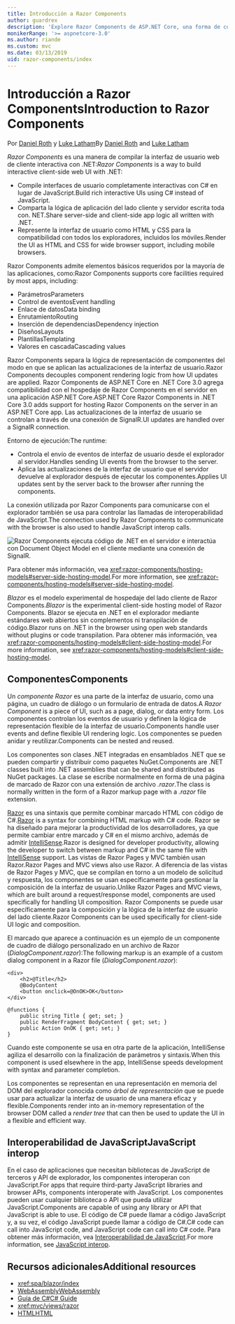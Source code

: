 ```yaml
---
title: Introducción a Razor Components
author: guardrex
description: 'Explore Razor Components de ASP.NET Core, una forma de compilar la interfaz de usuario web de cliente interactiva con .NET en una aplicación ASP.NET Core.'
monikerRange: '>= aspnetcore-3.0'
ms.author: riande
ms.custom: mvc
ms.date: 03/13/2019
uid: razor-components/index
---
```

# <a name="introduction-to-razor-components"></a><span data-ttu-id="68212-103">Introducción a Razor Components</span><span class="sxs-lookup"><span data-stu-id="68212-103">Introduction to Razor Components</span></span>

<span data-ttu-id="68212-104">Por [Daniel Roth](https://github.com/danroth27) y [Luke Latham](https://github.com/guardrex)</span><span class="sxs-lookup"><span data-stu-id="68212-104">By [Daniel Roth](https://github.com/danroth27) and [Luke Latham](https://github.com/guardrex)</span></span>

<span data-ttu-id="68212-105">*Razor Components* es una manera de compilar la interfaz de usuario web de cliente interactiva con .NET:</span><span class="sxs-lookup"><span data-stu-id="68212-105">*Razor Components* is a way to build interactive client-side web UI with .NET:</span></span>

* <span data-ttu-id="68212-106">Compile interfaces de usuario completamente interactivas con C# en lugar de JavaScript.</span><span class="sxs-lookup"><span data-stu-id="68212-106">Build rich interactive UIs using C# instead of JavaScript.</span></span>
* <span data-ttu-id="68212-107">Comparta la lógica de aplicación del lado cliente y servidor escrita toda con. NET.</span><span class="sxs-lookup"><span data-stu-id="68212-107">Share server-side and client-side app logic all written with .NET.</span></span>
* <span data-ttu-id="68212-108">Represente la interfaz de usuario como HTML y CSS para la compatibilidad con todos los exploradores, incluidos los móviles.</span><span class="sxs-lookup"><span data-stu-id="68212-108">Render the UI as HTML and CSS for wide browser support, including mobile browsers.</span></span>

<span data-ttu-id="68212-109">Razor Components admite elementos básicos requeridos por la mayoría de las aplicaciones, como:</span><span class="sxs-lookup"><span data-stu-id="68212-109">Razor Components supports core facilities required by most apps, including:</span></span>

* <span data-ttu-id="68212-110">Parámetros</span><span class="sxs-lookup"><span data-stu-id="68212-110">Parameters</span></span>
* <span data-ttu-id="68212-111">Control de eventos</span><span class="sxs-lookup"><span data-stu-id="68212-111">Event handling</span></span>
* <span data-ttu-id="68212-112">Enlace de datos</span><span class="sxs-lookup"><span data-stu-id="68212-112">Data binding</span></span>
* <span data-ttu-id="68212-113">Enrutamiento</span><span class="sxs-lookup"><span data-stu-id="68212-113">Routing</span></span>
* <span data-ttu-id="68212-114">Inserción de dependencias</span><span class="sxs-lookup"><span data-stu-id="68212-114">Dependency injection</span></span>
* <span data-ttu-id="68212-115">Diseños</span><span class="sxs-lookup"><span data-stu-id="68212-115">Layouts</span></span>
* <span data-ttu-id="68212-116">Plantillas</span><span class="sxs-lookup"><span data-stu-id="68212-116">Templating</span></span>
* <span data-ttu-id="68212-117">Valores en cascada</span><span class="sxs-lookup"><span data-stu-id="68212-117">Cascading values</span></span>

<span data-ttu-id="68212-118">Razor Components separa la lógica de representación de componentes del modo en que se aplican las actualizaciones de la interfaz de usuario.</span><span class="sxs-lookup"><span data-stu-id="68212-118">Razor Components decouples component rendering logic from how UI updates are applied.</span></span> <span data-ttu-id="68212-119">Razor Components de ASP.NET Core en .NET Core 3.0 agrega compatibilidad con el hospedaje de Razor Components en el servidor en una aplicación ASP.NET Core.</span><span class="sxs-lookup"><span data-stu-id="68212-119">ASP.NET Core Razor Components in .NET Core 3.0 adds support for hosting Razor Components on the server in an ASP.NET Core app.</span></span> <span data-ttu-id="68212-120">Las actualizaciones de la interfaz de usuario se controlan a través de una conexión de SignalR.</span><span class="sxs-lookup"><span data-stu-id="68212-120">UI updates are handled over a SignalR connection.</span></span>

<span data-ttu-id="68212-121">Entorno de ejecución:</span><span class="sxs-lookup"><span data-stu-id="68212-121">The runtime:</span></span>

* <span data-ttu-id="68212-122">Controla el envío de eventos de interfaz de usuario desde el explorador al servidor.</span><span class="sxs-lookup"><span data-stu-id="68212-122">Handles sending UI events from the browser to the server.</span></span>
* <span data-ttu-id="68212-123">Aplica las actualizaciones de la interfaz de usuario que el servidor devuelve al explorador después de ejecutar los componentes.</span><span class="sxs-lookup"><span data-stu-id="68212-123">Applies UI updates sent by the server back to the browser after running the components.</span></span>

<span data-ttu-id="68212-124">La conexión utilizada por Razor Components para comunicarse con el explorador también se usa para controlar las llamadas de interoperabilidad de JavaScript.</span><span class="sxs-lookup"><span data-stu-id="68212-124">The connection used by Razor Components to communicate with the browser is also used to handle JavaScript interop calls.</span></span>

![Razor Components ejecuta código de .NET en el servidor e interactúa con Document Object Model en el cliente mediante una conexión de SignalR.](index/_static/aspnet-core-razor-components.png)

<span data-ttu-id="68212-126">Para obtener más información, vea <xref:razor-components/hosting-models#server-side-hosting-model>.</span><span class="sxs-lookup"><span data-stu-id="68212-126">For more information, see <xref:razor-components/hosting-models#server-side-hosting-model>.</span></span>

<span data-ttu-id="68212-127">*Blazor* es el modelo experimental de hospedaje del lado cliente de Razor Components.</span><span class="sxs-lookup"><span data-stu-id="68212-127">*Blazor* is the experimental client-side hosting model of Razor Components.</span></span> <span data-ttu-id="68212-128">Blazor se ejecuta en .NET en el explorador mediante estándares web abiertos sin complementos ni transpilación de código.</span><span class="sxs-lookup"><span data-stu-id="68212-128">Blazor runs on .NET in the browser using open web standards without plugins or code transpilation.</span></span> <span data-ttu-id="68212-129">Para obtener más información, vea <xref:razor-components/hosting-models#client-side-hosting-model>.</span><span class="sxs-lookup"><span data-stu-id="68212-129">For more information, see <xref:razor-components/hosting-models#client-side-hosting-model>.</span></span>

## <a name="components"></a><span data-ttu-id="68212-130">Componentes</span><span class="sxs-lookup"><span data-stu-id="68212-130">Components</span></span>

<span data-ttu-id="68212-131">Un *componente Razor* es una parte de la interfaz de usuario, como una página, un cuadro de diálogo o un formulario de entrada de datos.</span><span class="sxs-lookup"><span data-stu-id="68212-131">A *Razor Component* is a piece of UI, such as a page, dialog, or data entry form.</span></span> <span data-ttu-id="68212-132">Los componentes controlan los eventos de usuario y definen la lógica de representación flexible de la interfaz de usuario.</span><span class="sxs-lookup"><span data-stu-id="68212-132">Components handle user events and define flexible UI rendering logic.</span></span> <span data-ttu-id="68212-133">Los componentes se pueden anidar y reutilizar.</span><span class="sxs-lookup"><span data-stu-id="68212-133">Components can be nested and reused.</span></span>

<span data-ttu-id="68212-134">Los componentes son clases .NET integradas en ensamblados .NET que se pueden compartir y distribuir como paquetes NuGet.</span><span class="sxs-lookup"><span data-stu-id="68212-134">Components are .NET classes built into .NET assemblies that can be shared and distributed as NuGet packages.</span></span> <span data-ttu-id="68212-135">La clase se escribe normalmente en forma de una página de marcado de Razor con una extensión de archivo *.razor*.</span><span class="sxs-lookup"><span data-stu-id="68212-135">The class is normally written in the form of a Razor markup page with a *.razor* file extension.</span></span>

<span data-ttu-id="68212-136">[Razor](xref:mvc/views/razor) es una sintaxis que permite combinar marcado HTML con código de C#.</span><span class="sxs-lookup"><span data-stu-id="68212-136">[Razor](xref:mvc/views/razor) is a syntax for combining HTML markup with C# code.</span></span> <span data-ttu-id="68212-137">Razor se ha diseñado para mejorar la productividad de los desarrolladores, ya que permite cambiar entre marcado y C# en el mismo archivo, además de admitir [IntelliSense](/visualstudio/ide/using-intellisense).</span><span class="sxs-lookup"><span data-stu-id="68212-137">Razor is designed for developer productivity, allowing the developer to switch between markup and C# in the same file with [IntelliSense](/visualstudio/ide/using-intellisense) support.</span></span> <span data-ttu-id="68212-138">Las vistas de Razor Pages y MVC también usan Razor.</span><span class="sxs-lookup"><span data-stu-id="68212-138">Razor Pages and MVC views also use Razor.</span></span> <span data-ttu-id="68212-139">A diferencia de las vistas de Razor Pages y MVC, que se compilan en torno a un modelo de solicitud y respuesta, los componentes se usan específicamente para gestionar la composición de la interfaz de usuario.</span><span class="sxs-lookup"><span data-stu-id="68212-139">Unlike Razor Pages and MVC views, which are built around a request/response model, components are used specifically for handling UI composition.</span></span> <span data-ttu-id="68212-140">Razor Components se puede usar específicamente para la composición y la lógica de la interfaz de usuario del lado cliente.</span><span class="sxs-lookup"><span data-stu-id="68212-140">Razor Components can be used specifically for client-side UI logic and composition.</span></span>

<span data-ttu-id="68212-141">El marcado que aparece a continuación es un ejemplo de un componente de cuadro de diálogo personalizado en un archivo de Razor (*DialogComponent.razor*):</span><span class="sxs-lookup"><span data-stu-id="68212-141">The following markup is an example of a custom dialog component in a Razor file (*DialogComponent.razor*):</span></span>

```cshtml
<div>
    <h2>@Title</h2>
    @BodyContent
    <button onclick=@OnOK>OK</button>
</div>

@functions {
    public string Title { get; set; }
    public RenderFragment BodyContent { get; set; }
    public Action OnOK { get; set; }
}
```

<span data-ttu-id="68212-142">Cuando este componente se usa en otra parte de la aplicación, IntelliSense agiliza el desarrollo con la finalización de parámetros y sintaxis.</span><span class="sxs-lookup"><span data-stu-id="68212-142">When this component is used elsewhere in the app, IntelliSense speeds development with syntax and parameter completion.</span></span>

<span data-ttu-id="68212-143">Los componentes se representan en una representación en memoria del DOM del explorador conocida como *árbol de representación* que se puede usar para actualizar la interfaz de usuario de una manera eficaz y flexible.</span><span class="sxs-lookup"><span data-stu-id="68212-143">Components render into an in-memory representation of the browser DOM called a *render tree* that can then be used to update the UI in a flexible and efficient way.</span></span>

## <a name="javascript-interop"></a><span data-ttu-id="68212-144">Interoperabilidad de JavaScript</span><span class="sxs-lookup"><span data-stu-id="68212-144">JavaScript interop</span></span>

<span data-ttu-id="68212-145">En el caso de aplicaciones que necesitan bibliotecas de JavaScript de terceros y API de explorador, los componentes interoperan con JavaScript.</span><span class="sxs-lookup"><span data-stu-id="68212-145">For apps that require third-party JavaScript libraries and browser APIs, components interoperate with JavaScript.</span></span> <span data-ttu-id="68212-146">Los componentes pueden usar cualquier biblioteca o API que pueda utilizar JavaScript.</span><span class="sxs-lookup"><span data-stu-id="68212-146">Components are capable of using any library or API that JavaScript is able to use.</span></span> <span data-ttu-id="68212-147">El código de C# puede llamar a código JavaScript y, a su vez, el código JavaScript puede llamar a código de C#.</span><span class="sxs-lookup"><span data-stu-id="68212-147">C# code can call into JavaScript code, and JavaScript code can call into C# code.</span></span> <span data-ttu-id="68212-148">Para obtener más información, vea [Interoperabilidad de JavaScript](xref:razor-components/javascript-interop).</span><span class="sxs-lookup"><span data-stu-id="68212-148">For more information, see [JavaScript interop](xref:razor-components/javascript-interop).</span></span>

## <a name="additional-resources"></a><span data-ttu-id="68212-149">Recursos adicionales</span><span class="sxs-lookup"><span data-stu-id="68212-149">Additional resources</span></span>

* <xref:spa/blazor/index>
* [<span data-ttu-id="68212-150">WebAssembly</span><span class="sxs-lookup"><span data-stu-id="68212-150">WebAssembly</span></span>](http://webassembly.org/)
* [<span data-ttu-id="68212-151">Guía de C#</span><span class="sxs-lookup"><span data-stu-id="68212-151">C# Guide</span></span>](/dotnet/csharp/)
* <xref:mvc/views/razor>
* [<span data-ttu-id="68212-152">HTML</span><span class="sxs-lookup"><span data-stu-id="68212-152">HTML</span></span>](https://www.w3.org/html/)
